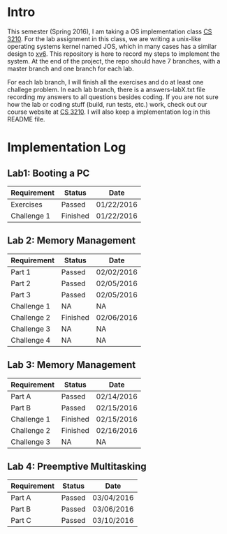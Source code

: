 # Intro
This semester (Spring 2016), I am taking a OS implementation class [CS 3210](https://tc.gtisc.gatech.edu/cs3210/2016/). For the lab assignment in this class, we are writing a unix-like operating systems kernel named JOS, which in many cases has a similar design to [xv6](https://pdos.csail.mit.edu/6.828/2014/xv6.html). This repository is here to record my steps to implement the system. At the end of the project, the repo should have 7 branches, with a master branch and one branch for each lab.

For each lab branch, I will finish all the exercises and do at least one challege problem. In each lab branch, there is a answers-labX.txt file recording my answers to all questions besides coding. If you are not sure how the lab or coding stuff (build, run tests, etc.) work, check out our course website at [CS 3210](https://tc.gtisc.gatech.edu/cs3210/2016/). I will also keep a implementation log in this README file.

# Implementation Log

## Lab1: Booting a PC

| Requirement   | Status        | Date       |
| ------------- | ------------- | -----------|
| Exercises     | Passed        | 01/22/2016 |
| Challenge 1   | Finished      | 01/22/2016 |

## Lab 2: Memory Management

| Requirement   | Status        | Date       |
| ------------- | ------------- | -----------|
| Part 1        | Passed        | 02/02/2016 |
| Part 2        | Passed        | 02/05/2016 |
| Part 3        | Passed        | 02/05/2016 |
| Challenge 1   | NA            | NA         |
| Challenge 2   | Finished      | 02/06/2016 |
| Challenge 3   | NA            | NA         |
| Challenge 4   | NA            | NA         |

## Lab 3: Memory Management

| Requirement   | Status        | Date       |
| ------------- | ------------- | -----------|
| Part A        | Passed        | 02/14/2016 |
| Part B        | Passed        | 02/15/2016 |
| Challenge 1   | Finished      | 02/15/2016 |
| Challenge 2   | Finished      | 02/16/2016 |
| Challenge 3   | NA            | NA         |

## Lab 4: Preemptive Multitasking

| Requirement   | Status        | Date       |
| ------------- | ------------- | -----------|
| Part A        | Passed        | 03/04/2016 |
| Part B        | Passed        | 03/06/2016 |
| Part C        | Passed        | 03/10/2016 |
